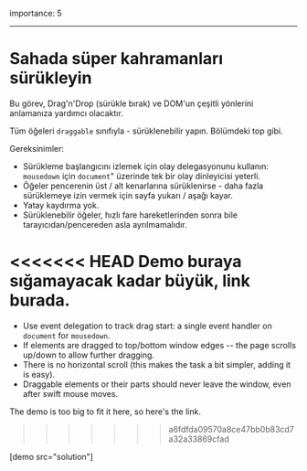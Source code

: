 importance: 5

---
# Sahada süper kahramanları sürükleyin

Bu görev, Drag'n'Drop (sürükle bırak) ve DOM'un çeşitli yönlerini anlamanıza yardımcı olacaktır.

Tüm öğeleri `draggable` sınıfıyla - sürüklenebilir yapın. Bölümdeki top gibi.

Gereksinimler:

- Sürükleme başlangıcını izlemek için olay delegasyonunu kullanın:  `mousedown` için `document`" üzerinde tek bir olay dinleyicisi yeterli.
- Öğeler pencerenin üst / alt kenarlarına sürüklenirse - daha fazla sürüklemeye izin vermek için sayfa yukarı / aşağı kayar.
- Yatay kaydırma yok.
- Sürüklenebilir öğeler, hızlı fare hareketlerinden sonra bile tarayıcıdan/pencereden asla ayrılmamalıdır.

<<<<<<< HEAD
Demo buraya sığamayacak kadar büyük, link burada.
=======
- Use event delegation to track drag start: a single event handler on `document` for `mousedown`.
- If elements are dragged to top/bottom window edges -- the page scrolls up/down to allow further dragging.
- There is no horizontal scroll (this makes the task a bit simpler, adding it is easy).
- Draggable elements or their parts should never leave the window, even after swift mouse moves.

The demo is too big to fit it here, so here's the link.
>>>>>>> a6fdfda09570a8ce47bb0b83cd7a32a33869cfad

[demo src="solution"]
